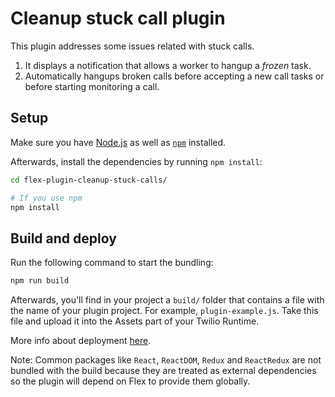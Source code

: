 # Cleanup stuck call plugin

This plugin addresses some issues related with stuck calls.

1. It displays a notification that allows a worker to hangup a _frozen_ task.
1. Automatically hangups broken calls before accepting a new call tasks or before starting monitoring a call.


## Setup

Make sure you have [Node.js](https://nodejs.org) as well as [`npm`](https://npmjs.com) installed.

Afterwards, install the dependencies by running `npm install`:

```bash
cd flex-plugin-cleanup-stuck-calls/

# If you use npm
npm install
```

## Build and deploy

Run the following command to start the bundling:

```bash
npm run build
```

Afterwards, you'll find in your project a `build/` folder that contains a file with the name of your plugin project. For example, `plugin-example.js`. Take this file and upload it into the Assets part of your Twilio Runtime.

More info about deployment [here](https://www.twilio.com/docs/flex/deploying-plugins#deploying-flex-plugins-to-twilio-assets).

Note: Common packages like `React`, `ReactDOM`, `Redux` and `ReactRedux` are not bundled with the build because they are treated as external dependencies so the plugin will depend on Flex to provide them globally.